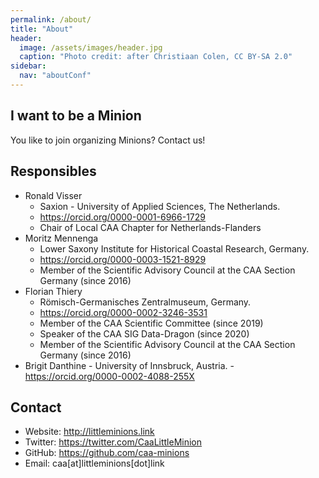 ```yaml
---
permalink: /about/
title: "About"
header:
  image: /assets/images/header.jpg
  caption: "Photo credit: after Christiaan Colen, CC BY-SA 2.0"
sidebar:
  nav: "aboutConf"
---
```


## I want to be a Minion

You like to join organizing Minions? Contact us!

## Responsibles

-   Ronald Visser
    -   Saxion - University of Applied Sciences, The Netherlands.
    -   <https://orcid.org/0000-0001-6966-1729>
    -   Chair of Local CAA Chapter for Netherlands-Flanders
-   Moritz Mennenga
    -   Lower Saxony Institute for Historical Coastal Research, Germany.
    -   <https://orcid.org/0000-0003-1521-8929>
    -   Member of the Scientific Advisory Council at the CAA Section Germany (since 2016)
-   Florian Thiery
    -   Römisch-Germanisches Zentralmuseum, Germany.
    -   <https://orcid.org/0000-0002-3246-3531>
    -   Member of the CAA Scientific Committee (since 2019)
    -   Speaker of the CAA SIG Data-Dragon (since 2020)
    -   Member of the Scientific Advisory Council at the CAA Section Germany (since 2016)
-    Brigit Danthine
    - University of Innsbruck, Austria.
    - <https://orcid.org/0000-0002-4088-255X>

## Contact

-   Website: <http://littleminions.link>
-   Twitter: <https://twitter.com/CaaLittleMinion>
-   GitHub: <https://github.com/caa-minions>
-   Email: caa[at]littleminions[dot]link
